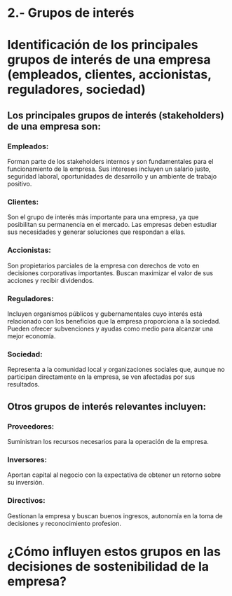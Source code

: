 # 2.- Grupos de interés

# Identificación de los principales grupos de interés de una empresa (empleados, clientes, accionistas, reguladores, sociedad)

## Los principales grupos de interés (stakeholders) de una empresa son:

  ### Empleados: 
  Forman parte de los stakeholders internos y son fundamentales para el funcionamiento de la empresa. Sus intereses incluyen un salario justo, seguridad laboral, oportunidades de desarrollo y un ambiente de trabajo positivo.
  
  ### Clientes: 
  Son el grupo de interés más importante para una empresa, ya que posibilitan su permanencia en el mercado. Las empresas deben estudiar sus necesidades y generar soluciones que respondan a ellas.
  
  ### Accionistas: 
  Son propietarios parciales de la empresa con derechos de voto en decisiones corporativas importantes. Buscan maximizar el valor de sus acciones y recibir dividendos.
  
  ### Reguladores: 
  Incluyen organismos públicos y gubernamentales cuyo interés está relacionado con los beneficios que la empresa proporciona a la sociedad. Pueden ofrecer subvenciones y ayudas como medio para alcanzar una mejor economía.
  
  ### Sociedad: 
  Representa a la comunidad local y organizaciones sociales que, aunque no participan directamente en la empresa, se ven afectadas por sus resultados.

## Otros grupos de interés relevantes incluyen:

  ### Proveedores: 
  Suministran los recursos necesarios para la operación de la empresa.
  
  ### Inversores: 
  Aportan capital al negocio con la expectativa de obtener un retorno sobre su inversión.
  
  ### Directivos: 
  Gestionan la empresa y buscan buenos ingresos, autonomía en la toma de decisiones y reconocimiento profesion.

# ¿Cómo influyen estos grupos en las decisiones de sostenibilidad de la empresa?
